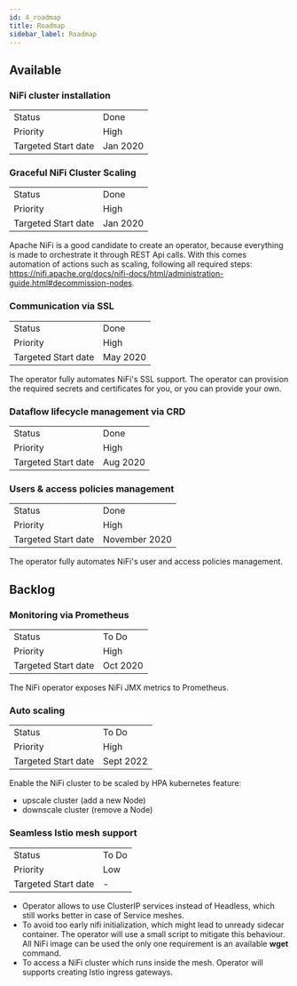 ```yaml
---
id: 4_roadmap
title: Roadmap
sidebar_label: Roadmap
---
```


## Available

### NiFi cluster installation

|                       |           |
| --------------------- | --------- |
| Status                | Done      |
| Priority              | High      |
| Targeted Start date   | Jan 2020  |

### Graceful NiFi Cluster Scaling

|                       |           |
| --------------------- | --------- |
| Status                | Done      |
| Priority              | High      |
| Targeted Start date   | Jan 2020  |

Apache NiFi is a good candidate to create an operator, because everything is made to orchestrate it through REST Api calls. With this comes automation of actions such as scaling, following all required steps: https://nifi.apache.org/docs/nifi-docs/html/administration-guide.html#decommission-nodes.

### Communication via SSL

|                       |          |
| --------------------- | -------- |
| Status                | Done     |
| Priority              | High     |
| Targeted Start date   | May 2020 |


The operator fully automates NiFi's SSL support.
The operator can provision the required secrets and certificates for you, or you can provide your own.

### Dataflow lifecycle management via CRD

|                       |           |
| --------------------- | --------- |
| Status                | Done      |
| Priority              | High      |
| Targeted Start date   | Aug 2020 |

### Users & access policies management

|                       |       |
| --------------------- | ----- |
| Status                | Done|
| Priority              | High  |
| Targeted Start date   | November 2020     |

The operator fully automates NiFi's user and access policies management.

## Backlog

### Monitoring via Prometheus

|                       |          |
| --------------------- | -------- |
| Status                | To Do    |
| Priority              | High     |
| Targeted Start date   | Oct 2020 |

The NiFi operator exposes NiFi JMX metrics to Prometheus.

### Auto scaling

|                       |           |
| --------------------- |-----------|
| Status                | To Do     |
| Priority              | High      |
| Targeted Start date   | Sept 2022 |

Enable the NiFi cluster to be scaled by HPA kubernetes feature:

- upscale cluster (add a new Node)
- downscale cluster (remove a Node)

### Seamless Istio mesh support

|                       |       |
| --------------------- | ----- |
| Status                | To Do |
| Priority              | Low   |
| Targeted Start date   | -     |

- Operator allows to use ClusterIP services instead of Headless, which still works better in case of Service meshes.
- To avoid too early nifi initialization, which might lead to unready sidecar container. The operator will use a small script to
mitigate this behaviour. All NiFi image can be used the only one requirement is an available **wget** command.
- To access a NiFi cluster which runs inside the mesh. Operator will supports creating Istio ingress gateways.
